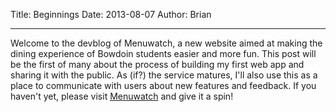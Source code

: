 Title: Beginnings
Date: 2013-08-07
Author: Brian

------
Welcome to the devblog of Menuwatch, a new website aimed at making the dining experience of Bowdoin students easier and more fun. This post will be the first of many about the process of building my first web app and sharing it with the public. As (if?) the service matures, I'll also use this as a place to communicate with users about new features and feedback. If you haven't yet, please visit [Menuwatch](http://www.menuwat.ch) and give it a spin!

